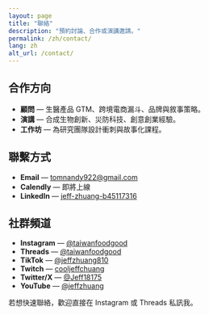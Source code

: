 ```yaml
---
layout: page
title: "聯絡"
description: "預約討論、合作或演講邀請。"
permalink: /zh/contact/
lang: zh
alt_url: /contact/
---
```


## 合作方向

- **顧問** — 生醫產品 GTM、跨境電商漏斗、品牌與敘事策略。
- **演講** — 合成生物創新、災防科技、創意創業經驗。
- **工作坊** — 為研究團隊設計衝刺與故事化課程。

## 聯繫方式

- **Email** — [tomnandy922@gmail.com](mailto:tomnandy922@gmail.com)
- **Calendly** — 即將上線
- **LinkedIn** — [jeff-zhuang-b45117316](https://www.linkedin.com/in/jeff-zhuang-b45117316)

## 社群頻道

- **Instagram** — [@taiwanfoodgood](https://www.instagram.com/taiwanfoodgood/)
- **Threads** — [@taiwanfoodgood](https://www.threads.com/@taiwanfoodgood)
- **TikTok** — [@jeffzhuang810](https://www.tiktok.com/@jeffzhuang810?is_from_webapp=1&sender_device=pc)
- **Twitch** — [cooljeffchuang](https://www.twitch.tv/cooljeffchuang)
- **Twitter/X** — [@Jeff18175](https://twitter.com/Jeff18175)
- **YouTube** — [@jeffzhuang](https://www.youtube.com/@jeffzhuang)

若想快速聯絡，歡迎直接在 Instagram 或 Threads 私訊我。
